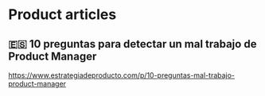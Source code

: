 # Product articles

## :es: 10 preguntas para detectar un mal trabajo de Product Manager
https://www.estrategiadeproducto.com/p/10-preguntas-mal-trabajo-product-manager
